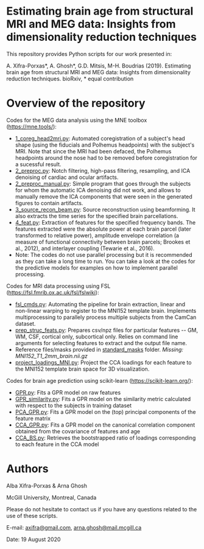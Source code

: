 # 
# Estimating brain age from structural MRI and MEG data: Insights from dimensionality reduction techniques

This repository provides Python scripts for our work presented in:

A. Xifra-Porxas*, A. Ghosh*, G.D. Mitsis, M-H. Boudrias (2019). Estimating brain age from structural MRI and MEG data: Insights from dimensionality reduction techniques. bioRxiv, * equal contribution

# Overview of the repository
Codes for the MEG data analysis using the MNE toolbox (https://mne.tools/):
- [1_coreg_head2mri.py](/meg/1_coreg_head2mri.py): Automated coregistration of a subject's head shape (using the fiducials and Polhemus headpoints) with the subject's MRI. Note that since the MRI had been defaced, the Polhemus headpoints around the nose had to be removed before coregistration for a sucessful result.
- [2_preproc.py](/meg/2_preproc.py): Notch filtering, high-pass filtering, resampling, and ICA denoising of cardiac and ocular artifacts.
- [2_preproc_manual.py](/meg/2_preproc_manual.py): Simple program that goes through the subjects for whom the automatic ICA denoising did not work, and allows to manually remove the ICA components that were seen in the generated figures to contain artifacts.
- [3_source_recon_beam.py](/meg/3_source_recon_beam.py): Source reconstruction using beamforming. It also extracts the time series for the specified brain parcellations. 
- [4_feat.py](/meg/4_feat.py): Extraction of features for the specified frequency bands. The features extracted were the absolute power at each brain parcel (later transformed to relative power), amplitude envelope correlation (a measure of functional connectivity between brain parcels; Brookes et al., 2012), and interlayer coupling (Tewarie et al., 2016). 
- Note: The codes do not use parallel processing but it is recommended as they can take a long time to run. You can take a look at the codes for the predictive models for examples on how to implement parallel processing.

Codes for MRI data processing using FSL (https://fsl.fmrib.ox.ac.uk/fsl/fslwiki):
- [fsl_cmds.py](fsl_cmds.py): Automating the pipeline for brain extraction, linear and non-linear warping to register to the MNI152 template brain. Implements multiprocessing to parallely process multiple subjects from the CamCan dataset. 
- [prep_struc_feats.py](prep_struc_feats.py): Prepares csv/npz files for particular features -- GM, WM, CSF, cortical only, subcortical only. Relies on command line arguments for selecting features to extract and the output file name.
- Reference files/masks provided in [standard_masks](standard_masks/) folder. _Missing: MNI152_T1_2mm_brain.nii.gz_
- [project_loadings_MNI.py](project_loadings_MNI.py): Project the CCA loadings for each feature to the MNI152 template brain space for 3D visualization.

Codes for brain age prediction using scikit-learn (https://scikit-learn.org/):
- [GPR.py](/Age_Prediction/GPR.py): Fits a GPR model on raw features
- [GPR_similarity.py](/Age_Prediction/GPR_similarity.py): Fits a GPR model on the similarity metric calculated with respect to the subjects in training dataset
- [PCA_GPR.py](/Age_Prediction/PCA_GPR.py): Fits a GPR model on the (top) principal components of the feature matrix
- [CCA_GPR.py](/Age_Prediction/CCA_GPR.py): Fits a GPR model on the canonical correlation component obtained from the covariance of features and age
- [CCA_BS.py](/Age_Prediction/CA_BS.py): Retrieves the bootstrapped ratio of loadings corresponding to each feature in the CCA model

# Authors
Alba Xifra-Porxas & Arna Ghosh

McGill University, Montreal, Canada

Please do not hesitate to contact us if you have any questions related to the use of these scripts.

E-mail: axifra@gmail.com, arna.ghosh@mail.mcgill.ca

Date: 19 August 2020
